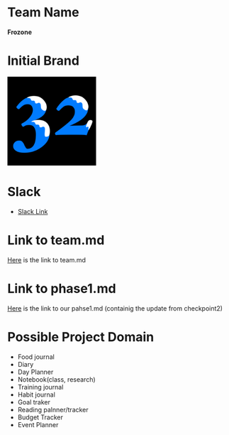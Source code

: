 # Team Name
**Frozone**

# Initial Brand
<img src="admin/branding/teamLogo.png" height="200" width="200">

# Slack
- [Slack Link](https://cse110-sp21-group32.slack.com/)

# Link to team.md
[Here](./admin/team.md) is the link to team.md

# Link to phase1.md
[Here](./admin/cipipeline/phase1.md) is the link to our pahse1.md (containig the update from checkpoint2)


# Possible Project Domain

- Food journal
- Diary
- Day Planner
- Notebook(class, research)
- Training journal
- Habit journal
- Goal traker
- Reading palnner/tracker
- Budget Tracker
- Event Planner
